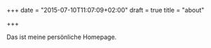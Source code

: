 +++
date = "2015-07-10T11:07:09+02:00"
draft = true
title = "about"

+++

Das ist meine persönliche Homepage.
